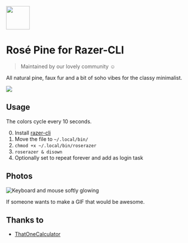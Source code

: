 <img src="https://github.com/rose-pine/rose-pine-theme/raw/main/assets/icon.png" width="64" />

# Rosé Pine for Razer-CLI

> Maintained by our lovely community ☺️

All natural pine, faux fur and a bit of soho vibes for the classy minimalist.

[![](https://img.shields.io/badge/Rosé%20Pine%20Theme-191724)](https://github.com/rose-pine/rose-pine-theme)

## Usage

The colors cycle every 10 seconds.

0. Install [razer-cli](https://github.com/lolei/razer-cli)
1. Move the file to `~/.local/bin/`
2. `chmod +x ~/.local/bin/roserazer`
3. `roserazer & disown`
4. Optionally set to repeat forever and add as login task

## Photos

![Keyboard and mouse softly glowing](https://cdn.discordapp.com/attachments/767172954395639811/776249532908044299/ezgif-6-1d434636d4b6.png)

If someone wants to make a GIF that would be awesome.

## Thanks to

- [ThatOneCalculator](https://github.com/thatonecalculator)
